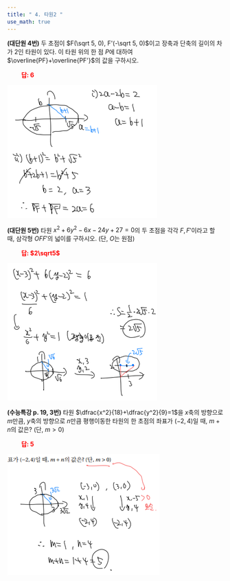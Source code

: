 ```yaml
---
title: " 4. 타원2 "
use_math: true
---
```


**(대단원 4번)** 두 초점이 $F(\sqrt 5, 0), F'(-\sqrt 5, 0)$이고 장축과 단축의 길이의 차가 2인 타원이 있다. 이 타원 위의 한 점 $P$에 대하여 $\overline{PF}+\overline{PF'}$의 값을 구하시오.

**<span style="color: red;">$\qquad$답: $6$</span>**

<img src="/assets/Pasted image 20240312112414.png"/>

**(대단원 5번)** 타원 $x^2+6y^2-6x-24y+27=0$의 두 초점을 각각 $F, F'$이라고 할 때, 삼각형 $OFF'$의 넓이를 구하시오. (단, $O$는 원점)

**<span style="color: red;">$\qquad$답: $2\sqrt5$</span>**

<img src="/assets/Pasted image 20240312112444.png"/>



**(수능특강 p. 19, 3번)** 타원 $\dfrac{x^2}{18}+\dfrac{y^2}{9}=1$을 $x$축의 방향으로 $m$만큼, $y$축의 방향으로 $n$만큼 평행이동한 타원의 한 초점의 좌표가 $(-2, 4)$일 때, $m+n$의 값은? (단, $m>0$)

**<span style="color: red;">$\qquad$답: $5$</span>**

<img src="/assets/Pasted image 20240312112518.png"/>
